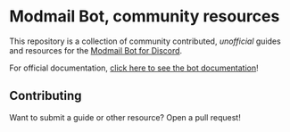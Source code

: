 # Modmail Bot, community resources
This repository is a collection of community contributed, *unofficial* guides and resources for the [Modmail Bot for Discord](https://github.com/dragory/modmailbot).

For official documentation, [click here to see the bot documentation](https://github.com/Dragory/modmailbot/blob/master/README.md)!

## Contributing
Want to submit a guide or other resource? Open a pull request!
